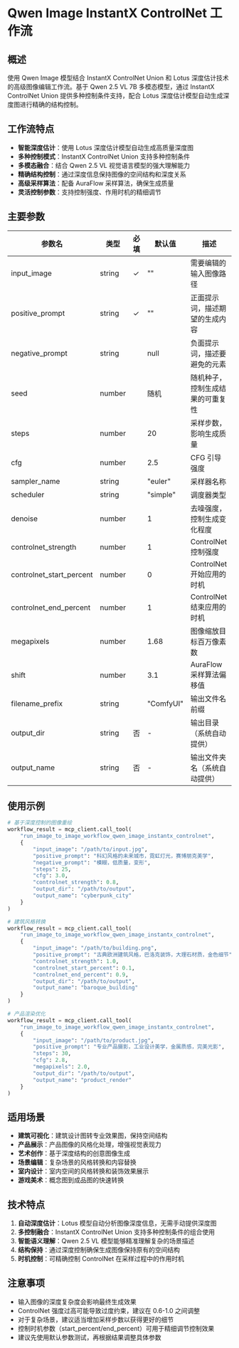 # Qwen Image InstantX ControlNet 工作流

## 概述

使用 Qwen Image 模型结合 InstantX ControlNet Union 和 Lotus 深度估计技术的高级图像编辑工作流。基于 Qwen 2.5 VL 7B 多模态模型，通过 InstantX ControlNet Union 提供多种控制条件支持，配合 Lotus 深度估计模型自动生成深度图进行精确的结构控制。

## 工作流特点

- **智能深度估计**：使用 Lotus 深度估计模型自动生成高质量深度图
- **多种控制模式**：InstantX ControlNet Union 支持多种控制条件
- **多模态融合**：结合 Qwen 2.5 VL 视觉语言模型的强大理解能力
- **精确结构控制**：通过深度信息保持图像的空间结构和深度关系
- **高级采样算法**：配备 AuraFlow 采样算法，确保生成质量
- **灵活控制参数**：支持控制强度、作用时机的精细调节

## 主要参数

| 参数名 | 类型 | 必填 | 默认值 | 描述 |
|--------|------|------|--------|------|
| input_image | string | ✓ | "" | 需要编辑的输入图像路径 |
| positive_prompt | string | ✓ | "" | 正面提示词，描述期望的生成内容 |
| negative_prompt | string |  | null | 负面提示词，描述要避免的元素 |
| seed | number |  | 随机 | 随机种子，控制生成结果的可重复性 |
| steps | number |  | 20 | 采样步数，影响生成质量 |
| cfg | number |  | 2.5 | CFG 引导强度 |
| sampler_name | string |  | "euler" | 采样器名称 |
| scheduler | string |  | "simple" | 调度器类型 |
| denoise | number |  | 1 | 去噪强度，控制生成变化程度 |
| controlnet_strength | number |  | 1 | ControlNet 控制强度 |
| controlnet_start_percent | number |  | 0 | ControlNet 开始应用的时机 |
| controlnet_end_percent | number |  | 1 | ControlNet 结束应用的时机 |
| megapixels | number |  | 1.68 | 图像缩放目标百万像素数 |
| shift | number |  | 3.1 | AuraFlow 采样算法偏移值 |
| filename_prefix | string |  | "ComfyUI" | 输出文件名前缀 |
| output_dir | string | 否 | - | 输出目录（系统自动提供） |
| output_name | string | 否 | - | 输出文件夹名（系统自动提供） |

## 使用示例

```python
# 基于深度控制的图像重绘
workflow_result = mcp_client.call_tool(
    "run_image_to_image_workflow_qwen_image_instantx_controlnet",
    {
        "input_image": "/path/to/input.jpg",
        "positive_prompt": "科幻风格的未来城市，霓虹灯光，赛博朋克美学",
        "negative_prompt": "模糊，低质量，变形",
        "steps": 25,
        "cfg": 3.0,
        "controlnet_strength": 0.8,
        "output_dir": "/path/to/output",
        "output_name": "cyberpunk_city"
    }
)

# 建筑风格转换
workflow_result = mcp_client.call_tool(
    "run_image_to_image_workflow_qwen_image_instantx_controlnet",
    {
        "input_image": "/path/to/building.png",
        "positive_prompt": "古典欧洲建筑风格，巴洛克装饰，大理石材质，金色细节",
        "controlnet_strength": 1.0,
        "controlnet_start_percent": 0.1,
        "controlnet_end_percent": 0.9,
        "output_dir": "/path/to/output",
        "output_name": "baroque_building"
    }
)

# 产品渲染优化
workflow_result = mcp_client.call_tool(
    "run_image_to_image_workflow_qwen_image_instantx_controlnet",
    {
        "input_image": "/path/to/product.jpg",
        "positive_prompt": "专业产品摄影，工业设计美学，金属质感，完美光影",
        "steps": 30,
        "cfg": 2.8,
        "megapixels": 2.0,
        "output_dir": "/path/to/output",
        "output_name": "product_render"
    }
)
```

## 适用场景

- **建筑可视化**：建筑设计图转专业效果图，保持空间结构
- **产品展示**：产品图像的风格化处理，增强视觉表现力
- **艺术创作**：基于深度结构的创意图像生成
- **场景编辑**：复杂场景的风格转换和内容替换
- **室内设计**：室内空间的风格转换和装饰效果展示
- **游戏美术**：概念图到成品图的快速转换

## 技术特点

1. **自动深度估计**：Lotus 模型自动分析图像深度信息，无需手动提供深度图
2. **多控制融合**：InstantX ControlNet Union 支持多种控制条件的组合使用
3. **智能语义理解**：Qwen 2.5 VL 模型能够精准理解复杂的场景描述
4. **结构保持**：通过深度控制确保生成图像保持原有的空间结构
5. **时机控制**：可精确控制 ControlNet 在采样过程中的作用时机

## 注意事项

- 输入图像的深度复杂度会影响最终生成效果
- ControlNet 强度过高可能导致过度约束，建议在 0.6-1.0 之间调整
- 对于复杂场景，建议适当增加采样步数以获得更好的细节
- 控制时机参数（start_percent/end_percent）可用于精细调节控制效果
- 建议先使用默认参数测试，再根据结果调整具体参数